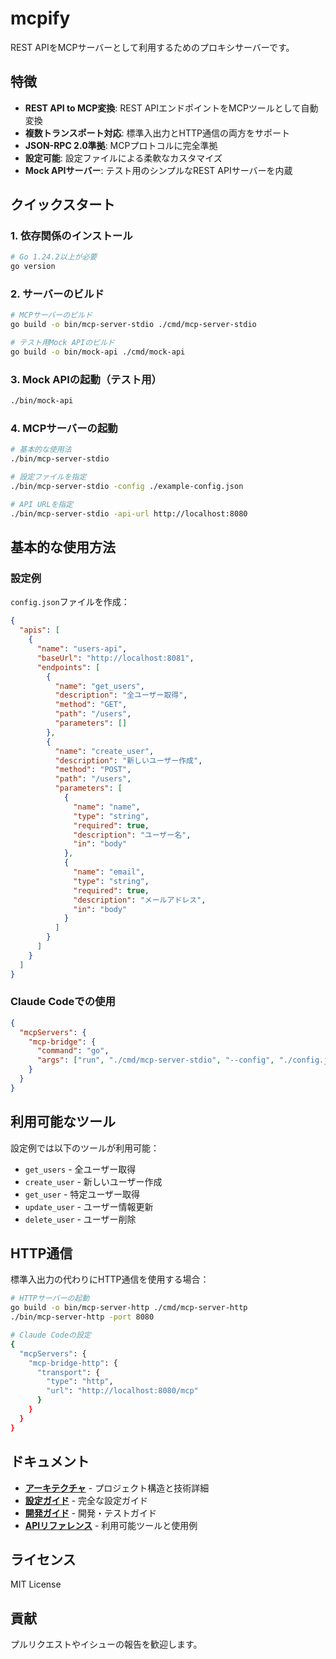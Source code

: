 # mcpify

REST APIをMCPサーバーとして利用するためのプロキシサーバーです。

## 特徴

- **REST API to MCP変換**: REST APIエンドポイントをMCPツールとして自動変換
- **複数トランスポート対応**: 標準入出力とHTTP通信の両方をサポート
- **JSON-RPC 2.0準拠**: MCPプロトコルに完全準拠
- **設定可能**: 設定ファイルによる柔軟なカスタマイズ
- **Mock APIサーバー**: テスト用のシンプルなREST APIサーバーを内蔵

## クイックスタート

### 1. 依存関係のインストール
```bash
# Go 1.24.2以上が必要
go version
```

### 2. サーバーのビルド
```bash
# MCPサーバーのビルド
go build -o bin/mcp-server-stdio ./cmd/mcp-server-stdio

# テスト用Mock APIのビルド
go build -o bin/mock-api ./cmd/mock-api
```

### 3. Mock APIの起動（テスト用）
```bash
./bin/mock-api
```

### 4. MCPサーバーの起動
```bash
# 基本的な使用法
./bin/mcp-server-stdio

# 設定ファイルを指定
./bin/mcp-server-stdio -config ./example-config.json

# API URLを指定
./bin/mcp-server-stdio -api-url http://localhost:8080
```

## 基本的な使用方法

### 設定例
`config.json`ファイルを作成：

```json
{
  "apis": [
    {
      "name": "users-api",
      "baseUrl": "http://localhost:8081",
      "endpoints": [
        {
          "name": "get_users",
          "description": "全ユーザー取得",
          "method": "GET",
          "path": "/users",
          "parameters": []
        },
        {
          "name": "create_user",
          "description": "新しいユーザー作成",
          "method": "POST",
          "path": "/users",
          "parameters": [
            {
              "name": "name",
              "type": "string",
              "required": true,
              "description": "ユーザー名",
              "in": "body"
            },
            {
              "name": "email",
              "type": "string",
              "required": true,
              "description": "メールアドレス",
              "in": "body"
            }
          ]
        }
      ]
    }
  ]
}
```

### Claude Codeでの使用
```json
{
  "mcpServers": {
    "mcp-bridge": {
      "command": "go",
      "args": ["run", "./cmd/mcp-server-stdio", "--config", "./config.json"]
    }
  }
}
```

## 利用可能なツール

設定例では以下のツールが利用可能：
- `get_users` - 全ユーザー取得
- `create_user` - 新しいユーザー作成
- `get_user` - 特定ユーザー取得
- `update_user` - ユーザー情報更新
- `delete_user` - ユーザー削除

## HTTP通信

標準入出力の代わりにHTTP通信を使用する場合：

```bash
# HTTPサーバーの起動
go build -o bin/mcp-server-http ./cmd/mcp-server-http
./bin/mcp-server-http -port 8080

# Claude Codeの設定
{
  "mcpServers": {
    "mcp-bridge-http": {
      "transport": {
        "type": "http",
        "url": "http://localhost:8080/mcp"
      }
    }
  }
}
```

## ドキュメント

- **[アーキテクチャ](docs/ARCHITECTURE.md)** - プロジェクト構造と技術詳細
- **[設定ガイド](docs/CONFIGURATION.md)** - 完全な設定ガイド
- **[開発ガイド](docs/DEVELOPMENT.md)** - 開発・テストガイド
- **[APIリファレンス](docs/API-REFERENCE.md)** - 利用可能ツールと使用例

## ライセンス

MIT License

## 貢献

プルリクエストやイシューの報告を歓迎します。